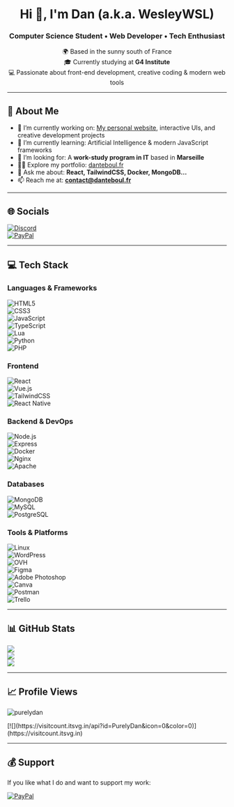 <h1 align="center">Hi 👋, I'm Dan (a.k.a. WesleyWSL)</h1>
<h3 align="center">Computer Science Student • Web Developer • Tech Enthusiast</h3>

<p align="center">
🌍 Based in the sunny south of France<br>
🎓 Currently studying at <strong>G4 Institute</strong><br>
💻 Passionate about front-end development, creative coding & modern web tools
</p>

---

## 🚀 About Me

- 🔭 I’m currently working on: [My personal website](https://danteboul.fr), interactive UIs, and creative development projects  
- 🌱 I’m currently learning: Artificial Intelligence & modern JavaScript frameworks  
- 🤝 I’m looking for: A **work-study program in IT** based in **Marseille**  
- 👨‍💻 Explore my portfolio: [danteboul.fr](https://danteboul.fr)  
- 💬 Ask me about: **React, TailwindCSS, Docker, MongoDB...**  
- 📫 Reach me at: **contact@danteboul.fr**

---

## 🌐 Socials

[![Discord](https://img.shields.io/badge/Discord-%237289DA.svg?logo=discord&logoColor=white)](https://discord.gg/UkrainianCat.)  
[![PayPal](https://img.shields.io/badge/PayPal-00457C?style=for-the-badge&logo=paypal&logoColor=white)](https://paypal.me/WesleyDEV)

---

## 💻 Tech Stack

### Languages & Frameworks  
![HTML5](https://img.shields.io/badge/html5-%23E34F26.svg?style=for-the-badge&logo=html5&logoColor=white)  
![CSS3](https://img.shields.io/badge/css3-%231572B6.svg?style=for-the-badge&logo=css3&logoColor=white)  
![JavaScript](https://img.shields.io/badge/javascript-%23323330.svg?style=for-the-badge&logo=javascript&logoColor=%23F7DF1E)  
![TypeScript](https://img.shields.io/badge/typescript-%23007ACC.svg?style=for-the-badge&logo=typescript&logoColor=white)  
![Lua](https://img.shields.io/badge/lua-%232C2D72.svg?style=for-the-badge&logo=lua&logoColor=white)  
![Python](https://img.shields.io/badge/python-3670A0?style=for-the-badge&logo=python&logoColor=ffdd54)  
![PHP](https://img.shields.io/badge/php-%23777BB4.svg?style=for-the-badge&logo=php&logoColor=white)  

### Frontend  
![React](https://img.shields.io/badge/react-%2320232a.svg?style=for-the-badge&logo=react&logoColor=%2361DAFB)  
![Vue.js](https://img.shields.io/badge/vuejs-%2335495e.svg?style=for-the-badge&logo=vue.js&logoColor=%234FC08D)  
![TailwindCSS](https://img.shields.io/badge/tailwindcss-%2338B2AC.svg?style=for-the-badge&logo=tailwind-css&logoColor=white)  
![React Native](https://img.shields.io/badge/react--native-%2320232a.svg?style=for-the-badge&logo=react&logoColor=%2361DAFB)  

### Backend & DevOps  
![Node.js](https://img.shields.io/badge/node.js-%2343853D.svg?style=for-the-badge&logo=node.js&logoColor=white)  
![Express](https://img.shields.io/badge/express.js-%23404d59.svg?style=for-the-badge&logo=express&logoColor=white)  
![Docker](https://img.shields.io/badge/docker-%230db7ed.svg?style=for-the-badge&logo=docker&logoColor=white)  
![Nginx](https://img.shields.io/badge/nginx-%23009639.svg?style=for-the-badge&logo=nginx&logoColor=white)  
![Apache](https://img.shields.io/badge/apache-%23D42029.svg?style=for-the-badge&logo=apache&logoColor=white)  

### Databases  
![MongoDB](https://img.shields.io/badge/MongoDB-%234ea94b.svg?style=for-the-badge&logo=mongodb&logoColor=white)  
![MySQL](https://img.shields.io/badge/mysql-4479A1.svg?style=for-the-badge&logo=mysql&logoColor=white)  
![PostgreSQL](https://img.shields.io/badge/postgresql-%23316192.svg?style=for-the-badge&logo=postgresql&logoColor=white)  

### Tools & Platforms  
![Linux](https://img.shields.io/badge/linux-%23FCC624.svg?style=for-the-badge&logo=linux&logoColor=black)  
![WordPress](https://img.shields.io/badge/WordPress-%23117AC9.svg?style=for-the-badge&logo=WordPress&logoColor=white)  
![OVH](https://img.shields.io/badge/ovh-%23123F6D.svg?style=for-the-badge&logo=ovh&logoColor=#123F6D)  
![Figma](https://img.shields.io/badge/figma-%23F24E1E.svg?style=for-the-badge&logo=figma&logoColor=white)  
![Adobe Photoshop](https://img.shields.io/badge/adobe%20photoshop-%2331A8FF.svg?style=for-the-badge&logo=adobe%20photoshop&logoColor=white)  
![Canva](https://img.shields.io/badge/Canva-%2300C4CC.svg?style=for-the-badge&logo=Canva&logoColor=white)  
![Postman](https://img.shields.io/badge/Postman-FF6C37?style=for-the-badge&logo=postman&logoColor=white)  
![Trello](https://img.shields.io/badge/Trello-%23026AA7.svg?style=for-the-badge&logo=Trello&logoColor=white)  

---

## 📊 GitHub Stats

![](https://github-readme-stats.vercel.app/api?username=PurelyDan&theme=dark&hide_border=false&include_all_commits=true&count_private=true)<br/>
![](https://github-readme-streak-stats.herokuapp.com/?user=PurelyDan&theme=dark&hide_border=false)<br/>
![](https://github-readme-stats.vercel.app/api/top-langs/?username=PurelyDan&theme=dark&hide_border=false&layout=compact)

---

## 📈 Profile Views

<p align="left"> <img src="https://komarev.com/ghpvc/?username=purelydan&label=Profile%20views&color=0e75b6&style=flat" alt="purelydan" /> </p>  
[![](https://visitcount.itsvg.in/api?id=PurelyDan&icon=0&color=0)](https://visitcount.itsvg.in)

---

## 💰 Support

If you like what I do and want to support my work:

[![PayPal](https://img.shields.io/badge/PayPal-00457C?style=for-the-badge&logo=paypal&logoColor=white)](https://paypal.me/WesleyDEV)
